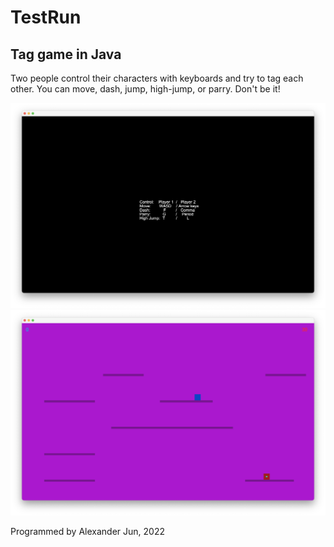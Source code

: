 # TestRun
## Tag game in Java

Two people control their characters with keyboards and try to tag each other.
You can move, dash, jump, high-jump, or parry.
Don't be it!


![](TestRun_title.png)
![](Testrun_ingame.png)

Programmed by Alexander Jun, 2022
